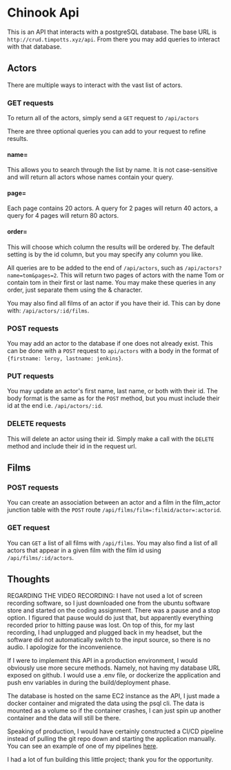 # Chinook Api

This is an API that interacts with a postgreSQL database. The base URL is `http://crud.timpotts.xyz/api`. From there you may add queries to interact with that database.

## Actors

There are multiple ways to interact with the vast list of actors.

### GET requests

To return all of the actors, simply send a `GET` request to `/api/actors`

There are three optional queries you can add to your request to refine results.

#### name=

This allows you to search through the list by name. It is not case-sensitive and will return all actors whose names contain your query.

#### page=

Each page contains 20 actors. A query for 2 pages will return 40 actors, a query for 4 pages will return 80 actors.

#### order=

This will choose which column the results will be ordered by. The default setting is by the id column, but you may specify any column you like.

All queries are to be added to the end of `/api/actors`, such as `/api/actors?name=tom&pages=2`. This will return two pages of actors with the name Tom or contain tom in their first or last name. You may make these queries in any order, just separate them using the & character.

You may also find all films of an actor if you have their id. This can by done with: `/api/actors/:id/films`.

### POST requests

You may add an actor to the database if one does not already exist. This can be done with a `POST` request to `api/actors` with a body in the format of `{firstname: leroy, lastname: jenkins}`.

### PUT requests

You may update an actor's first name, last name, or both with their id. The body format is the same as for the `POST` method, but you must include their id at the end i.e. `/api/actors/:id`.

### DELETE requests

This will delete an actor using their id. Simply make a call with the `DELETE` method and include their id in the request url.

## Films

### POST requests

You can create an association between an actor and a film in the film_actor junction table with the `POST` route `/api/films/film=:filmid/actor=:actorid`.

### GET request

You can `GET` a list of all films with `/api/films`. You may also find a list of all actors that appear in a given film with the film id using `/api/films/:id/actors`.

## Thoughts

REGARDING THE VIDEO RECORDING: I have not used a lot of screen recording software, so I just downloaded one from the ubuntu software store and started on the coding assignment. There was a pause and a stop option. I figured that pause would do just that, but apparently everything recorded prior to hitting pause was lost. On top of this, for my last recording, I had unplugged and plugged back in my headset, but the software did not automatically switch to the input source, so there is no audio. I apologize for the inconvenience.

If I were to implement this API in a production environment, I would obviously use more secure methods. Namely, not having my database URL exposed on github. I would use a .env file, or dockerize the application and push env variables in during the build/deployment phase.

The database is hosted on the same EC2 instance as the API, I just made a docker container and migrated the data using the psql cli. The data is mounted as a volume so if the container crashes, I can just spin up another container and the data will still be there.

Speaking of production, I would have certainly constructed a CI/CD pipeline instead of pulling the git repo down and starting the application manually. You can see an example of one of my pipelines [here](https://github.com/timmypotts/package-tracker/blob/master/.circleci/config.yml).

I had a lot of fun building this little project; thank you for the opportunity.
